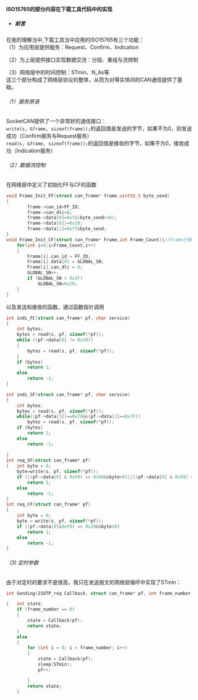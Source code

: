 #### ISO15765的部分内容在下载工具代码中的实现

* ##### 前言

在我的理解当中,下载工具当中应用的ISO15765有三个功能：  
（1）为应用层提供服务：Request、Confirm、Indication

（2）为上层提供接口实现数据交流：分段、重组与流控制

（3）网络层中的时间控制：STmin、N\_As等  
这三个部分构成了网络层协议的整体，从而为对等实体间的CAN通信提供了基础，

###### （1）服务原语

SocketCAN提供了一个非常好的通信接口：  
`write(s, &frame, sizeof(frame));`的返回值是发送的字节，如果不为0，则发送成功（Confirm服务与Request服务）  
`read(s, &frame, sizeof(frame));`的返回值是接收的字节，如果不为0，接收成功（Indication服务）

###### （2）数据流控制

在网络层中定义了初始化FF与CF的函数

```c
void Frame_Init_FF(struct can_frame* frame,uint32_t byte_send)
{
        frame->can_id=FF_ID;
        frame->can_dlc=8;
        frame->data[0]=0xf&(byte_send>>8);
        frame->data[0]|=0x10;
        frame->data[1]=0xff&byte_send;
}
void Frame_Init_CF(struct can_frame* Frame,int Frame_Count){//Frame已被分配内存
    for(int i=0;i<Frame_Count;i++)
    {
        Frame[i].can_id = FF_ID;
        Frame[i].data[0] = GLOBAL_SN;
        Frame[i].can_dlc = 8;
        GLOBAL_SN++;
        if (GLOBAL_SN > 0x2F)
            GLOBAL_SN=0x20;
    }
}
```
以及发送和接收的函数，通过函数指针调用
```c
int indi_FC(struct can_frame* pf, char service)
{	
	int bytes;
	bytes = read(s, pf, sizeof(*pf));
	while ((pf->data[0] != 0x30))
	{
		bytes = read(s, pf, sizeof(*pf)); 
	}
	if (bytes)
		return 1;
	else
		return -1;
}

int indi_SF(struct can_frame* pf, char service)
{
	int bytes;
	bytes = read(s, pf, sizeof(*pf));
	while((pf->data[3])==0x78&&(pf->data[1]==0x7F))
		bytes = read(s, pf, sizeof(*pf));
	if (bytes)
		return 1;
	else 
		return -1;
		
}
int req_SF(struct can_frame* pf)
{	int byte = 0;
	byte=write(s, pf, sizeof(*pf));
	if (((pf->data[0] & 0xF0) == 0x00&&byte>0)||((pf->data[0] & 0xF0) == 0x10&&byte>0))
		return 1;
	else 
		return -1;
}	
int req_CF(struct can_frame* pf)
{
	int byte = 0;
	byte = write(s, pf, sizeof(*pf));
	if ((pf->data[0]&0xF0) == 0x20&&byte>0)
		return 1;
	else 
		return -1;
}
```
###### （3) 定时参数
由于对定时的要求不是很高，我只在发送报文的网络层循环中实现了STmin：
```c
int Sending(ISOTP_req Callback, struct can_frame* pf, int frame_number)

{	int state;
	if (frame_number == 0)
	{
		state = Callback(pf);
		return state;
	}
	else
	{
		for (int i = 0; i < frame_number; i++)
		{
			state = Callback(pf);
			sleep(STmin);
			pf++;

		}
		return state;
	}

```



